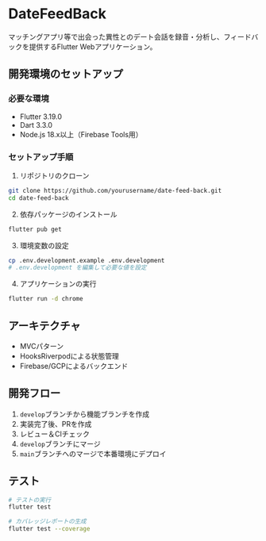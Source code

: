 # DateFeedBack

マッチングアプリ等で出会った異性とのデート会話を録音・分析し、フィードバックを提供するFlutter Webアプリケーション。

## 開発環境のセットアップ

### 必要な環境
- Flutter 3.19.0
- Dart 3.3.0
- Node.js 18.x以上（Firebase Tools用）

### セットアップ手順

1. リポジトリのクローン
```bash
git clone https://github.com/yourusername/date-feed-back.git
cd date-feed-back
```

2. 依存パッケージのインストール
```bash
flutter pub get
```

3. 環境変数の設定
```bash
cp .env.development.example .env.development
# .env.development を編集して必要な値を設定
```

4. アプリケーションの実行
```bash
flutter run -d chrome
```

## アーキテクチャ

- MVCパターン
- HooksRiverpodによる状態管理
- Firebase/GCPによるバックエンド

## 開発フロー

1. `develop`ブランチから機能ブランチを作成
2. 実装完了後、PRを作成
3. レビュー＆CIチェック
4. `develop`ブランチにマージ
5. `main`ブランチへのマージで本番環境にデプロイ

## テスト

```bash
# テストの実行
flutter test

# カバレッジレポートの生成
flutter test --coverage
```